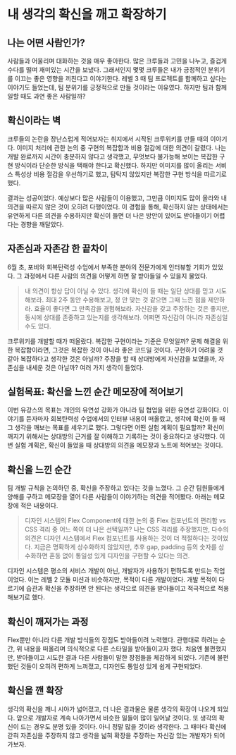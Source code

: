 # 내 생각의 확신을 깨고 확장하기

## 나는 어떤 사람인가?

사람들과 어울리며 대화하는 것을 매우 좋아한다. 많은 크루들과 고민을 나누고, 즐겁게 수다를 떨며 재미있는 시간을 보냈다. 그래서인지 몇몇 크루들은 내가 긍정적인 분위기를 이끄는 좋은 영향을 끼친다고 이야기한다. 레벨 3 때 팀 프로젝트를 함께하고 싶다는 이야기도 들었는데, 팀 분위기를 긍정적으로 만들 것이라는 이유였다. 하지만 팀과 함께 일할 때도 과연 좋은 사람일까?

## 확신이라는 벽

크루들의 논란을 장난스럽게 적어보자는 취지에서 시작된 크루위키를 만들 때의 이야기다. 이미지 처리에 관한 논의 중 구현의 복잡함과 비용 절감에 대한 의견이 갈렸다. 나는 개발 완료까지 시간이 충분하지 않다고 생각했고, 무엇보다 불가능해 보이는 복잡한 구현 방식이라 단순한 방식을 택해야 한다고 확신했다. 하지만 이미지를 많이 올리는 서비스 특성상 비용 절감을 우선하기로 했고, 탐탁지 않았지만 복잡한 구현 방식을 따르기로 했다.

결과는 성공이었다. 예상보다 많은 사람들이 이용했고, 그만큼 이미지도 많이 올라와 내 의견을 따르지 않은 것이 오히려 다행이었다. 이 경험을 통해, 확신하지 않는 상태에서는 유연하게 다른 의견을 수용하지만 확신이 들면 더 나은 방안이 있어도 받아들이기 어렵다는 경향을 깨달았다.

## 자존심과 자존감 한 끝차이

6월 초, 포비와 회복탄력성 수업에서 부족한 분야의 전문가에게 인터뷰할 기회가 있었다. 그 과정에서 다른 사람의 의견을 어떻게 하면 잘 받아들일 수 있을지 물었다.

> 내 의견이 항상 답이 아닐 수 있다. 생각에 확신이 들 때는 일단 상대를 믿고 시도해보라. 최대 2주 동안 수용해보고, 정 안 맞는 것 같으면 그때 느낀 점을 제안하라. 효율이 좋다면 그 만족감을 경험해보라. 자신감을 갖고 주장하는 것은 좋지만, 동시에 상대를 존중하고 있는지를 생각해보라. 어쩌면 자신감이 아니라 자존심일 수도 있다.

크루위키를 개발할 때가 떠올랐다. 복잡한 구현이라는 기준은 무엇일까? 문제 해결을 위한 복잡함이라면, 그것은 복잡한 것이 아니라 좋은 코드일 것이다. 구현하기 어려울 것 같아 복잡하다고 생각한 것은 아닐까? 주장을 할 때 상대방에게 자신감을 보였을까, 자존심을 내세운 것은 아닐까? 여러 가지 생각이 들었다.

## 실험목표: 확신을 느낀 순간 메모장에 적어보기

이번 유강스의 목표는 개인의 유연성 강화가 아니라 팀 협업을 위한 유연성 강화이다. 이야기를 듣자마자 회복탄력성 수업에서의 인터뷰 내용이 떠올랐고, 생각에 확신이 들 때 그 생각을 깨보는 목표를 세우기로 했다. 그렇다면 어떤 실험 계획이 필요할까? 확신이 깨지기 위해서는 상대방의 근거를 잘 이해하고 기록하는 것이 중요하다고 생각했다. 이번 실험 계획은, 확신이 들었을 때 상대방의 의견을 메모장과 노트에 적어보는 것이다.

## 확신을 느낀 순간

팀 개발 규칙을 논의하던 중, 확신을 주장하고 있다는 것을 느꼈다. 그 순간 팀원들에게 양해를 구하고 메모장을 열어 다른 사람들이 이야기하는 의견을 적어봤다. 아래는 메모장에 적은 내용이다.

> 디자인 시스템의 Flex Component에 대한 논의 중 Flex 컴포넌트의 편리함 vs CSS 격리 중 어느 쪽이 더 나은 선택일까? 나는 CSS 격리를 주장했지만, 다수의 의견은 디자인 시스템에서 Flex 컴포넌트를 사용하는 것이 더 적절하다는 것이었다. 지금은 명확하게 상수화하지 않았지만, 추후 gap, padding 등의 숫자를 상수화하면 혼동 없이 통일성 있게 디자인을 구현할 수 있다는 의견.

디자인 시스템은 평소의 서비스 개발이 아닌, 개발자가 사용하기 편하도록 만드는 작업이었다. 이는 레벨 2 모듈 미션과 비슷하지만, 목적이 다른 개발이었다. 개발 목적이 다르기에 습관과 확신을 주장하면 안 된다는 생각으로 의견을 받아들이고 적극적으로 적용해보기로 했다.

## 확신이 깨져가는 과정

Flex뿐만 아니라 다른 개발 방식들의 장점도 받아들이려 노력했다. 관행대로 하려는 순간, 위 내용을 떠올리며 의식적으로 다른 스타일을 받아들이고자 했다. 처음엔 불편했지만, 받아들이고 시도한 결과 다른 사람들이 말한 장점들을 체감하게 되었다. 기존에 불편했던 것들이 오히려 편하게 느껴졌고, 디자인도 통일성 있게 쉽게 구현되었다.

## 확신을 깬 확장

생각의 확신을 깨니 시야가 넓어졌고, 더 나은 결과물은 물론 생각의 확장이 나오게 되었다. 앞으로 개발자로 계속 나아가면서 비슷한 일들이 많이 일어날 것이다. 또 생각의 확신이 드는 경우도 분명 있을 것이다. 아니 정말 많을 것이라 생각한다. 그 때마다 확신에 갇혀 자존심을 주장하지 않고 생각을 넓혀 확장을 주장하는 자신감 있는 개발자가 되어 가보자.
